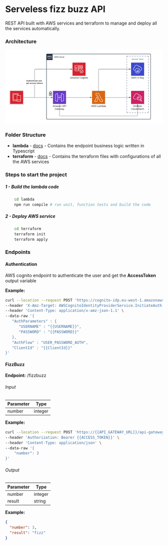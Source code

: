 # Serveless fizz buzz API
REST API built with AWS services and terraform to manage and deploy all the services automatically.

### Architecture
![AWS cloud diagram](aws_cloud.png)

### Folder Structure
- **lambda** - [docs](lambda/readme.md) - Contains the endpoint business logic written in Typescript
- **terraform** - [docs](terraform/readme.md) - Contains the terraform files with configurations of all the AWS services

### Steps to start the project

##### 1 - Build the lambda code
```sh
	cd lambda
	npm run compile # run unit, function tests and build the code
```

##### 2 - Deploy AWS service
```sh
	cd terraform
	terraform init
	terraform apply
```

### Endpoints

#### Authentication
AWS cognito endpoint to authenticate the user and get the **AccessToken** output variable

**Example:**
```sh
curl --location --request POST 'https://cognito-idp.eu-west-1.amazonaws.com' \
--header 'X-Amz-Target: AWSCognitoIdentityProviderService.InitiateAuth' \
--header 'Content-Type: application/x-amz-json-1.1' \
--data-raw '{
   "AuthParameters" : {
      "USERNAME" : "{{USERNAME}}",
      "PASSWORD" : "{{PASSWORD}}"
   },
   "AuthFlow" : "USER_PASSWORD_AUTH",
   "ClientId" : "{{ClientId}}"
}'
```

#### FizzBuzz 
**Endpoint:** /fizzbuzz

###### Input
| Parameter   | Type 								|
| ----------- | ------------------- |
| number      | integer							|

**Example:**
```sh
curl --location --request POST 'https://{{API_GATEWAY_URL}}/api-gateway-stage/fizzbuzz' \
--header 'Authorization: Bearer {{ACCESS_TOKEN}}' \
--header 'Content-Type: application/json' \
--data-raw '{
    "number": 3
}'
```

###### Output
| Parameter   | Type 								|
| ----------- | ------------------- |
| number      | integer							|
| result      | string							|

**Example:**
```json
{
  "number": 3,
  "result": "fizz"
}
```
